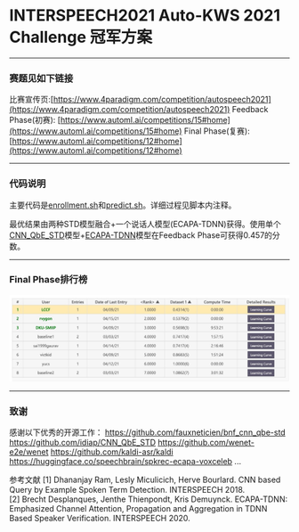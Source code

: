 # INTERSPEECH2021 Auto-KWS 2021 Challenge 冠军方案

---
### 赛题见如下链接
比赛宣传页:[https://www.4paradigm.com/competition/autospeech2021](https://www.4paradigm.com/competition/autospeech2021)
Feedback Phase(初赛): [https://www.automl.ai/competitions/15#home](https://www.automl.ai/competitions/15#home)
Final Phase(复赛): [https://www.automl.ai/competitions/12#home](https://www.automl.ai/competitions/12#home)

---
### 代码说明    

主要代码是[enrollment.sh](enrollment.sh)和[predict.sh](predict.sh)。详细过程见脚本内注释。      

最优结果由两种STD模型融合+一个说话人模型(ECAPA-TDNN)获得。使用单个[CNN_QbE_STD](https://www.researchgate.net/profile/Dhananjay-Ram/publication/326185742_CNN_based_Query_by_Example_Spoken_Term_Detection/links/5b3cbde5a6fdcc8506ef6303/CNN-based-Query-by-Example-Spoken-Term-Detection.pdf)模型+[ECAPA-TDNN](https://arxiv.org/abs/2005.07143)模型在Feedback Phase可获得0.457的分数。

---
### Final Phase排行榜
![Final Phase排行榜](leaderboard.jpg)

---
### 致谢
感谢以下优秀的开源工作：
https://github.com/fauxneticien/bnf_cnn_qbe-std
https://github.com/idiap/CNN_QbE_STD
https://github.com/wenet-e2e/wenet
https://github.com/kaldi-asr/kaldi
https://huggingface.co/speechbrain/spkrec-ecapa-voxceleb
...

参考文献
[1] Dhananjay Ram, Lesly Miculicich, Herve Bourlard. CNN based Query by Example Spoken Term Detection. INTERSPEECH 2018.     
[2] Brecht Desplanques, Jenthe Thienpondt, Kris Demuynck. ECAPA-TDNN: Emphasized Channel Attention, Propagation and Aggregation in TDNN Based Speaker Verification. INTERSPEECH 2020.
